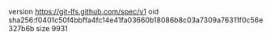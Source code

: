version https://git-lfs.github.com/spec/v1
oid sha256:f0401c50f4bbffa4fc14e41fa03660b18086b8c03a7309a76311f0c56e327b6b
size 9931
